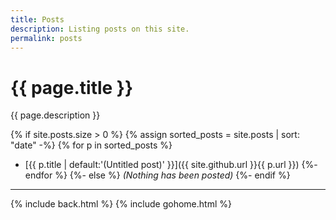 ```yaml
---
title: Posts
description: Listing posts on this site.
permalink: posts
---
```


# {{ page.title }}

{{ page.description }}

{% if site.posts.size > 0 %}
{% assign sorted_posts = site.posts | sort: "date" -%}
{% for p in sorted_posts %}
- [{{ p.title | default:'(Untitled post)' }}]({{ site.github.url }}{{ p.url }})
{%- endfor %}
{%- else %}
_(Nothing has been posted)_
{%- endif %}

---

{% include back.html %}
{% include gohome.html %}